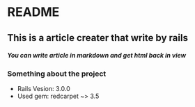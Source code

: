 # README

## This is a article creater that write by rails 
##### You can write article in markdown and get html back in view

### Something about the project
* Rails Vesion: 3.0.0
* Used gem: redcarpet ~> 3.5


